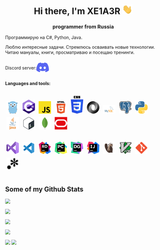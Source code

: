 <h1 align="center">Hi there, I'm XE1A3R
<img src="images/Hi.gif" height="32"/></h1>
<h3 align="center">programmer from Russia</h3>

Программирую на C#, Python, Java.

Люблю интересные задачи. Стремлюсь осваивать новые технологии. Читаю мануалы, книги, просматриваю и посещаю тренинги.

<style>
    
    .logo_container {
        display: flex;
        justify-content: space-between;
        flex-direction: column;
    }
    .logo {
        width: 40px;
        vertical-align: auto;
        margin: 4px; 
    }

    a:hover img {   
        background-color: yellow; 
        opacity: 0.5;
    }
</style>

<div style="display: flex; align-items: center; margin-top: 20px; margin-bottom: 20px">
    <span>Discord server:</span>
    <a href="https://discord.gg/KWEwUtYQaX">
        <img src="images/discord.svg" width="40" alt="Discord">
    </a>
</div>



**Languages and tools:**

<div class="logo_container">
    <p>
        <img class="logo" src="images/golang.svg" alt="Go">
        <img class="logo" src="images/c--4.svg" alt="C#">
        <img class="logo" src="images/JavaScript.svg" alt="JavaScript">
        <img class="logo" src="images/HTML5.svg" alt="HTML5">
        <img class="logo" src="images/CSS3.svg" alt="CSS3">
        <img class="logo" src="images/JSON.svg" alt="JSON">
        <img class="logo" src="images/mysql.svg" alt="MySQL">
        <img class="logo" src="images/postgresql.svg" alt="PostgreSQL">
        <img class="logo" src="images/Python.svg" alt="Python">
        <img class="logo" src="images/Java.svg" alt="Java">
        <img class="logo" src="images/bash.svg" alt="bash">
        <img class="logo" src="images/mongodb.svg" alt="MongoDB">
        <img class="logo" src="images/oracle.svg" alt="oracle">
    </p>
    <p>
        <img class="logo" src="images/VS.svg" alt="Visual Studio">
        <img class="logo" src="images/VSC.svg" alt="Visual Studio Code">
        <img class="logo" src="images/Rider.svg" alt="Rider">
        <img class="logo" src="images/PyCharm.svg" alt="PyCharm">
        <img class="logo" src="images/DataGrip.svg" alt="DataGrip">
        <img class="logo" src="images/IntelliJ.svg" alt="IntelliJ">
        <img class="logo" src="images/DBeaver.svg" alt="DBeaver">
        <img class="logo" src="images/Vim.svg" alt="Vim">
        <img class="logo" src="images/Git.svg" alt="Git">
        <img class="logo" src="images/regex.svg" alt="Git">
    </p>
</div>


## Some of my Github Stats
![](https://github-readme-stats.vercel.app/api/top-langs/?username=XE1A3R&theme=great-gatsby&layout=compact)

![](https://github-readme-stats.vercel.app/api?username=XE1A3R&theme=great-gatsby&show_icons=true)

![](https://github-readme-streak-stats.herokuapp.com/?user=XE1A3R&show_icons=true&locale=en&layout=compact&theme=great-gatsby&line_height=0)

![](https://github-readme-stats.vercel.app/api/wakatime?username=XE1A3R&theme=great-gatsby)

<a href="https://github.com/XE1A3R" alt="https://github.com/XE1A3R"><img src="https://img.shields.io/static/v1?style=for-the-badge&label=CREATED%20BY&message=XE1A3R&color=000000"></a>
<a href="https://github.com/XE1A3R/XE1A3R/blob/main/LICENSE" alt="https://github.com/XE1A3R/XE1A3R/blob/main/LICENSE"><img src="https://img.shields.io/static/v1?style=for-the-badge&label=LICENSE&message=MIT&color=000000"></a>
